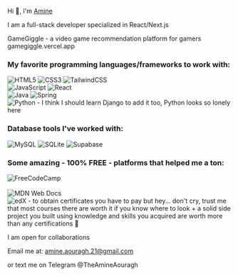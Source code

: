 Hi 👋, I'm [Amine](https://www.github.com/AmineAouragh) 


I am a full-stack developer specialized in React/Next.js

GameGiggle - a video game recommendation platform for gamers
gamegiggle.vercel.app 

### My favorite programming languages/frameworks to work with:
![HTML5](https://img.shields.io/badge/html5-%23E34F26.svg?style=for-the-badge&logo=html5&logoColor=white)
![CSS3](https://img.shields.io/badge/css3-%231572B6.svg?style=for-the-badge&logo=css3&logoColor=white)
![TailwindCSS](https://img.shields.io/badge/tailwindcss-%2338B2AC.svg?style=for-the-badge&logo=tailwind-css&logoColor=white)
<br />
![JavaScript](https://img.shields.io/badge/javascript-%23323330.svg?style=for-the-badge&logo=javascript&logoColor=%23F7DF1E)
![React](https://img.shields.io/badge/react-%2320232a.svg?style=for-the-badge&logo=react&logoColor=%2361DAFB)
<br />
![Java](https://img.shields.io/badge/java-%23ED8B00.svg?style=for-the-badge&logo=openjdk&logoColor=white)
![Spring](https://img.shields.io/badge/spring-%236DB33F.svg?style=for-the-badge&logo=spring&logoColor=white)
<br />
![Python](https://img.shields.io/badge/python-3670A0?style=for-the-badge&logo=python&logoColor=ffdd54) - I think I should learn Django to add it too, Python looks so lonely here

### Database tools I've worked with:
![MySQL](https://img.shields.io/badge/mysql-%2300f.svg?style=for-the-badge&logo=mysql&logoColor=white)
![SQLite](https://img.shields.io/badge/sqlite-%2307405e.svg?style=for-the-badge&logo=sqlite&logoColor=white)
![Supabase](https://img.shields.io/badge/Supabase-3ECF8E?style=for-the-badge&logo=supabase&logoColor=white)

### Some amazing - 100% FREE - platforms that helped me a ton:
![FreeCodeCamp](https://img.shields.io/badge/Freecodecamp-%23123.svg?&style=for-the-badge&logo=freecodecamp&logoColor=green)
<br />
<br />
![MDN Web Docs](https://img.shields.io/badge/MDN_Web_Docs-black?style=for-the-badge&logo=mdnwebdocs&logoColor=white)
<br />
![edX](https://img.shields.io/badge/edX-%2302262B.svg?style=for-the-badge&logo=edX&logoColor=white) - to obtain certificates you have to pay but hey... don't cry, trust me that most courses there are worth it if you know where to look + a solid side project you built using knowledge and skills you acquired are worth more than any certifications 🤫
<br />

I am open for collaborations 

Email me at: amine.aouragh.21@gmail.com 

or text me on Telegram @TheAmineAouragh







